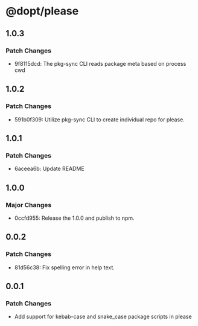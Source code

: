 # @dopt/please

## 1.0.3

### Patch Changes

- 9f8115dcd: The pkg-sync CLI reads package meta based on process cwd

## 1.0.2

### Patch Changes

- 591b0f309: Utilize pkg-sync CLI to create individual repo for please.

## 1.0.1

### Patch Changes

- 6aceea6b: Update README

## 1.0.0

### Major Changes

- 0ccfd955: Release the 1.0.0 and publish to npm.

## 0.0.2

### Patch Changes

- 81d56c38: Fix spelling error in help text.

## 0.0.1

### Patch Changes

- Add support for kebab-case and snake_case package scripts in please
